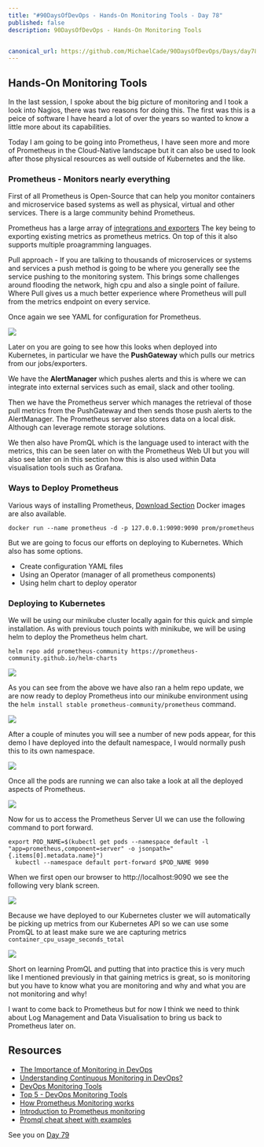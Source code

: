 ```yaml
---
title: "#90DaysOfDevOps - Hands-On Monitoring Tools - Day 78"
published: false
description: 90DaysOfDevOps - Hands-On Monitoring Tools


canonical_url: https://github.com/MichaelCade/90DaysOfDevOps/Days/day78.md 
---
```

## Hands-On Monitoring Tools

In the last session, I spoke about the big picture of monitoring and I took a look into Nagios, there was two reasons for doing this. The first was this is a peice of software I have heard a lot of over the years so wanted to know a little more about its capabilities. 

Today I am going to be going into Prometheus, I have seen more and more of Prometheus in the Cloud-Native landscape but it can also be used to look after those physical resources as well outside of Kubernetes and the like. 

### Prometheus - Monitors nearly everything

First of all Prometheus is Open-Source that can help you monitor containers and microservice based systems as well as physical, virtual and other services. There is a large community behind Prometheus. 

Prometheus has a large array of [integrations and exporters](https://prometheus.io/docs/instrumenting/exporters/) The key being to exporting existing metrics as prometheus metrics. On top of this it also supports multiple proagramming languages. 

Pull approach - If you are talking to thousands of microservices or systems and services a push method is going to be where you generally see the service pushing to the monitoring system. This brings some challenges around flooding the network, high cpu and also a single point of failure. Where Pull gives us a much better experience where Prometheus will pull from the metrics endpoint on every service. 

Once again we see YAML for configuration for Prometheus. 

![](https://cdn.jsdelivr.net/gh/prometheus/prometheus@c34257d069c630685da35bcef084632ffd5d6209/documentation/images/architecture.svg)

Later on you are going to see how this looks when deployed into Kubernetes, in particular we have the **PushGateway** which pulls our metrics from our jobs/exporters. 

We have the **AlertManager** which pushes alerts and this is where we can integrate into external services such as email, slack and other tooling. 

Then we have the Prometheus server which manages the retrieval of those pull metrics from the PushGateway and then sends those push alerts to the AlertManager. The Prometheus server also stores data on a local disk. Although can leverage remote storage solutions. 

We then also have PromQL which is the language used to interact with the metrics, this can be seen later on with the Prometheus Web UI but you will also see later on in this section how this is also used within Data visualisation tools such as Grafana. 

### Ways to Deploy Prometheus 

Various ways of installing Prometheus, [Download Section](https://prometheus.io/download/) Docker images are also available. 

`docker run --name prometheus -d -p 127.0.0.1:9090:9090 prom/prometheus`

But we are going to focus our efforts on deploying to Kubernetes. Which also has some options. 

- Create configuration YAML files 
- Using an Operator (manager of all prometheus components)
- Using helm chart to deploy operator 

### Deploying to Kubernetes 

We will be using our minikube cluster locally again for this quick and simple installation. As with previous touch points with minikube, we will be using helm to deploy the Prometheus helm chart. 

`helm repo add prometheus-community https://prometheus-community.github.io/helm-charts` 

![](Images/Day78_Monitoring1.png)

As you can see from the above we have also ran a helm repo update, we are now ready to deploy Prometheus into our minikube environment using the `helm install stable prometheus-community/prometheus` command. 

![](Images/Day78_Monitoring2.png)

After a couple of minutes you will see a number of new pods appear, for this demo I have deployed into the default namespace, I would normally push this to its own namespace. 

![](Images/Day78_Monitoring3.png)

Once all the pods are running we can also take a look at all the deployed aspects of Prometheus. 

![](Images/Day78_Monitoring4.png)

Now for us to access the Prometheus Server UI we can use the following command to port forward. 

```
export POD_NAME=$(kubectl get pods --namespace default -l "app=prometheus,component=server" -o jsonpath="{.items[0].metadata.name}")
  kubectl --namespace default port-forward $POD_NAME 9090
```
When we first open our browser to http://localhost:9090 we see the following very blank screen. 

![](Images/Day78_Monitoring5.png)

Because we have deployed to our Kubernetes cluster we will automatically be picking up metrics from our Kubernetes API so we can use some PromQL to at least make sure we are capturing metrics `container_cpu_usage_seconds_total`

![](Images/Day78_Monitoring6.png)

Short on learning PromQL and putting that into practice this is very much like I mentioned previously in that gaining metrics is great, so is monitoring but you have to know what you are monitoring and why and what you are not monitoring and why! 

I want to come back to Prometheus but for now I think we need to think about Log Management and Data Visualisation to bring us back to Prometheus later on. 

## Resources 

- [The Importance of Monitoring in DevOps](https://www.devopsonline.co.uk/the-importance-of-monitoring-in-devops/)
- [Understanding Continuous Monitoring in DevOps?](https://medium.com/devopscurry/understanding-continuous-monitoring-in-devops-f6695b004e3b) 
- [DevOps Monitoring Tools](https://www.youtube.com/watch?v=Zu53QQuYqJ0) 
- [Top 5 - DevOps Monitoring Tools](https://www.youtube.com/watch?v=4t71iv_9t_4)
- [How Prometheus Monitoring works](https://www.youtube.com/watch?v=h4Sl21AKiDg) 
- [Introduction to Prometheus monitoring](https://www.youtube.com/watch?v=5o37CGlNLr8)
- [Promql cheat sheet with examples](https://www.containiq.com/post/promql-cheat-sheet-with-examples)

See you on [Day 79](day79.md)